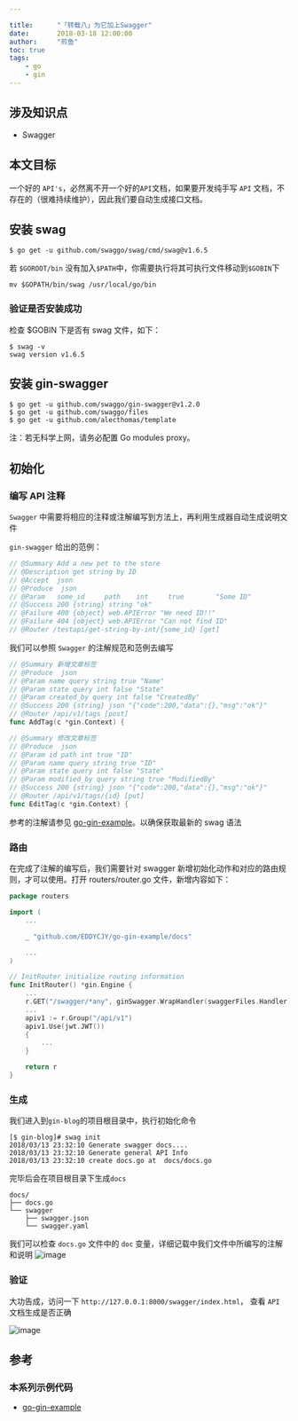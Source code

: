 ```yaml
---

title:      "「转载八」为它加上Swagger"
date:       2018-03-18 12:00:00
author:     "煎鱼"
toc: true
tags:
    - go
    - gin
---
```


## 涉及知识点

- Swagger

## 本文目标

一个好的 `API's`，必然离不开一个好的`API`文档，如果要开发纯手写 `API` 文档，不存在的（很难持续维护），因此我们要自动生成接口文档。

## 安装 swag

```
$ go get -u github.com/swaggo/swag/cmd/swag@v1.6.5
```

若 `$GOROOT/bin` 没有加入`$PATH`中，你需要执行将其可执行文件移动到`$GOBIN`下

```
mv $GOPATH/bin/swag /usr/local/go/bin
```

### 验证是否安装成功

检查 \$GOBIN 下是否有 swag 文件，如下：

```
$ swag -v
swag version v1.6.5
```

## 安装 gin-swagger

```
$ go get -u github.com/swaggo/gin-swagger@v1.2.0 
$ go get -u github.com/swaggo/files
$ go get -u github.com/alecthomas/template
```

注：若无科学上网，请务必配置 Go modules proxy。

## 初始化

### 编写 API 注释

`Swagger` 中需要将相应的注释或注解编写到方法上，再利用生成器自动生成说明文件

`gin-swagger` 给出的范例：

```go
// @Summary Add a new pet to the store
// @Description get string by ID
// @Accept  json
// @Produce  json
// @Param   some_id     path    int     true        "Some ID"
// @Success 200 {string} string	"ok"
// @Failure 400 {object} web.APIError "We need ID!!"
// @Failure 404 {object} web.APIError "Can not find ID"
// @Router /testapi/get-string-by-int/{some_id} [get]
```

我们可以参照 `Swagger` 的注解规范和范例去编写

```go
// @Summary 新增文章标签
// @Produce  json
// @Param name query string true "Name"
// @Param state query int false "State"
// @Param created_by query int false "CreatedBy"
// @Success 200 {string} json "{"code":200,"data":{},"msg":"ok"}"
// @Router /api/v1/tags [post]
func AddTag(c *gin.Context) {
```

```go
// @Summary 修改文章标签
// @Produce  json
// @Param id path int true "ID"
// @Param name query string true "ID"
// @Param state query int false "State"
// @Param modified_by query string true "ModifiedBy"
// @Success 200 {string} json "{"code":200,"data":{},"msg":"ok"}"
// @Router /api/v1/tags/{id} [put]
func EditTag(c *gin.Context) {
```

参考的注解请参见 [go-gin-example](https://github.com/EDDYCJY/go-gin-example)。以确保获取最新的 swag 语法

### 路由

在完成了注解的编写后，我们需要针对 swagger 新增初始化动作和对应的路由规则，才可以使用。打开 routers/router.go 文件，新增内容如下：

```go
package routers

import (
	...

	_ "github.com/EDDYCJY/go-gin-example/docs"

	...
)

// InitRouter initialize routing information
func InitRouter() *gin.Engine {
	...
	r.GET("/swagger/*any", ginSwagger.WrapHandler(swaggerFiles.Handler))
	...
	apiv1 := r.Group("/api/v1")
	apiv1.Use(jwt.JWT())
	{
		...
	}

	return r
}
```

### 生成

我们进入到`gin-blog`的项目根目录中，执行初始化命令

```
[$ gin-blog]# swag init
2018/03/13 23:32:10 Generate swagger docs....
2018/03/13 23:32:10 Generate general API Info
2018/03/13 23:32:10 create docs.go at  docs/docs.go

```

完毕后会在项目根目录下生成`docs`

```
docs/
├── docs.go
└── swagger
    ├── swagger.json
    └── swagger.yaml

```

我们可以检查 `docs.go` 文件中的 `doc` 变量，详细记载中我们文件中所编写的注解和说明
![image](https://image.eddycjy.com/37ae10e1714c63899a55d49c19af0860.png)

### 验证

大功告成，访问一下 `http://127.0.0.1:8000/swagger/index.html`， 查看 `API` 文档生成是否正确

![image](https://image.eddycjy.com/703b677c6756129c33b5308c1655a35c.png)

## 参考

### 本系列示例代码

- [go-gin-example](https://github.com/EDDYCJY/go-gin-example)

